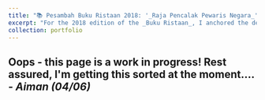 ```yaml
---
title: "📚 Pesambah Buku Ristaan 2018: '_Raja Pencalak Pewaris Negara_'"
excerpt: "For the 2018 edition of the _Buku Ristaan_, I anchored the design and content of the book around the theme '_Raja Pencalak Pewaris Negara_', which focused on how Bruneian students in the UK have remained rooted in the Bruneian national philosophy of _Melayu Islam Beraja_ while abroad. The 84-page book (a symbolic nod to Brunei’s independence in 1984) included excerpts from current students and several prominent alumni who are now key national figures! I had the honour of presenting the book to His Majesty again as a _pesambah_ in December 2018. [Read more here](/portfolio/portfolio3_buku_ristaan18).<br/><img src='../images/portfolio_buku_ristaan18.png'>"
collection: portfolio
---
```


Oops - this page is a work in progress! Rest assured, I'm getting this sorted at the moment.... - _Aiman (04/06)_
------
